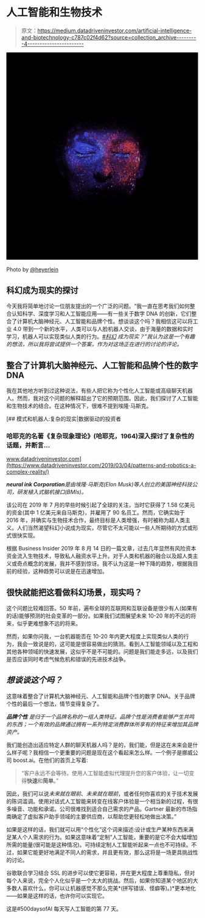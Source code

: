 # 人工智能和生物技术

> 原文：<https://medium.datadriveninvestor.com/artificial-intelligence-and-biotechnology-c787c02f4d62?source=collection_archive---------4----------------------->

![](img/96c63791df6c5e8a216c83bdd3b830ad.png)

Photo by [@heyerlein](https://unsplash.com/@heyerlein)

## 科幻成为现实的探讨

今天我将简单地讨论一位朋友提出的一个广泛的问题。“我一直在思考我们如何整合认知科学、深度学习和人工智能应用——有一些关于数字 DNA 的创新，它们整合了计算机大脑神经元、人工智能和品牌个性。想谈谈这个吗？我相信这可以将工业 4.0 带到一个新的水平，人类可以与人脸机器人交谈，由于海量的数据和实时学习，机器人可以实现类似人类的行为。[*#科幻*](https://www.facebook.com/hashtag/scifi?hc_location=ufi) *成为现实？”我认为这是一个有趣的想法，所以我将尝试提供一个答案，作为对这场正在进行的讨论的评论。*

## 整合了计算机大脑神经元、人工智能和品牌个性的数字 DNA

我在其他地方听到过这种说法，有些人把它称为个性化人工智能或高级聊天机器人。然而，我对这个问题的解释超出了它的预期范围。因此，我们探讨了人工智能和生物技术的结合。在这种情况下，很难不提到埃隆·马斯克。

[](https://www.datadriveninvestor.com/2019/03/04/patterns-and-robotics-a-complex-reality/) [## 模式和机器人:复杂的现实|数据驱动的投资者

### 哈耶克的名著《复杂现象理论》(哈耶克，1964)深入探讨了复杂性的话题，并断言…

www.datadriveninvestor.com](https://www.datadriveninvestor.com/2019/03/04/patterns-and-robotics-a-complex-reality/) 

***neural ink Corporation****是由埃隆·马斯克(Elon Musk)等人创立的美国神经科技公司，研发植入式脑机接口(BMIs)。*

该公司在 2019 年 7 月的早些时候引起了全球的关注，当时它获得了 1.58 亿美元的资金(其中 1 亿美元来自马斯克)，并雇用了 90 名员工。然而，它确实始于 2016 年，并确实与生物技术合作，最终目标是人类增强，有时被称为超人类主义。人们当然渴望科幻小说成为现实，尽管它不太可能以一些人所期待的方式或形式很快实现。

根据 Business Insider 2019 年 8 月 14 日的一篇文章，过去几年显然有风险资本资金流入生物技术，导致私人融资水平上升。对于人类和机器的融合以及超人类主义或奇点概念的发展，我并不感到惊讶。我不认为这是一种下降的趋势，根据我目前的经验，这种趋势可以说是在迅速增加。

## 很快就能把这看做科幻场景，现实吗？

这个问题比较难回答。50 年前，遍布全球的互联网和互联设备是很少有人(如果有的话)能够预测的社会变革的一部分。如果我们试图展望未来 10-20 年的不远的将来，似乎更难想象不远的将来。

然而，如果你问我，一台机器能否在 10-20 年内更大程度上实现类似人类的行为，我会一致说是的，这可能是很容易做出的猜测。看到人工智能领域以及工程和其他各种领域的快速发展，这似乎不是不可能的。问题是我们能走多远，以及我们是否应该同时考虑气候危机和错误的先进技术战争。

## *想谈谈这个吗？*

这意味着整合了计算机大脑神经元、人工智能和品牌个性的数字 DNA。关于品牌个性的最后一个想法，情节变得复杂了。

***品牌个性*** *是归于一个品牌名称的一组人类特征。品牌个性是消费者能够产生共鸣的东西；一个有效的品牌通过拥有一系列特定消费群体所享有的特征来增加其品牌资产。*

我们能创造出适应特定人群的聊天机器人吗？是的，我们能，但是这在未来会是什么样子呢？我相信一个更重要的问题是现在这个看起来怎么样。一个例子是挪威公司 boost.ai。在他们的首页上写着:

> “客户永远不会等待。使用人工智能虚拟代理提升您的客户体验，让一切变得**快速**和**简单**。”

因此，我们可以说*未来就在眼前*、*未来就在眼前*，或者任何你喜欢的关于技术发展的陈词滥调。使用对话式人工智能来转变在线客户体验是一个相当新的过程，有很多噪音、功能和承诺。公司很难找到适合自己需求的产品。Gartner 最新的市场指南确定了虚拟客户助手领域的主要供应商，以帮助您更轻松地做出决策。”

如果是这样的话，我们就可以用“个性化”这个词来描述:设计或生产某种东西来满足某人个人需求的行为。如果这意味着“定制”人工智能，重要的是它不会大幅增加所需的能量(很可能是这种情况)。可持续定制人工智能听起来一点也不可持续。不过，如果它能更好地满足不同人的需求，并且更有效，那么这将是一场更具挑战性的讨论。

谷歌联合学习结合 SSL 的进步可以使它更容易，并在更大程度上尊重隐私，但对每个人来说，完全个人化似乎是一个太大的挑战。然后，如果你知道某个地区的大多数人喜欢什么，你可以让机器感觉不那么完美*(拼写错误、怪癖等)。)*更本地化——如果是这样的话，也许你可以实现它。

这是#500daysofAI 每天写人工智能的第 77 天。